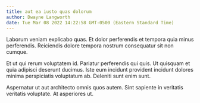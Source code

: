 ```yaml
---
title: aut ea iusto quas dolorum
author: Dwayne Langworth
date: Tue Mar 08 2022 14:22:58 GMT-0500 (Eastern Standard Time)
---
```

Laborum veniam explicabo quas. Et dolor perferendis et tempora quia minus perferendis. Reiciendis dolore tempora nostrum consequatur sit non cumque.

 Et ut qui rerum voluptatem id. Pariatur perferendis qui quis. Ut quisquam et quia adipisci deserunt ducimus. Iste eum incidunt provident incidunt dolores minima perspiciatis voluptatum ab. Deleniti sunt enim sunt.

 Aspernatur ut aut architecto omnis quos autem. Sint sapiente in veritatis veritatis voluptate. At asperiores ut.